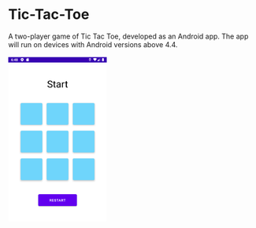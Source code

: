 # Tic-Tac-Toe

A two-player game of Tic Tac Toe, developed as an Android app. The app will run on devices with Android versions above 4.4.
<br>
<br>
<img src = "sample-start.png" width = 200px height = auto>
